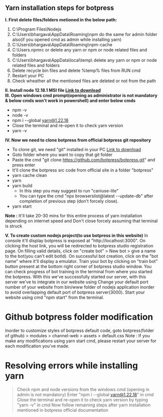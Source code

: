 ## Yarn installation steps for botpress
**I. First delete files/folders metioned in the below path:**
1) C:\Program Files\Nodejs
2) C:\Users\bhargava\AppData\Roaming\npm do the same for admin folder also(if you opened cmd as admin while installing yarn)
3) C:\Users\bhargava\AppData\Roaming\npm-cache 
4) C:\Users\.npmrc or delete any yarn or npm or node related files and folders
5) C:\Users\bhargava\AppData\local\temp\ delete any yarn or npm or node related files and folders
6) Delete recycle bin files and delete %temp% files from RUN cmd
7) Restart your PC
8) Check wheather all the mentioned files are deleted or not from the path

**II. Install node 12.18.1 MSI file [Link to download](nodejs.org/fr/blog/release/v12.18.1/)** <br />
**III. Open windows cmd prompt(opening as administrator is not mandatory & below cmds won't work in powershell) and enter below cmds** 
- npm -v
- node -v
- npm i --global yarn@1.22.18
- Close the terminal and re-open it to check yarn version
- yarn -v

**IV. Now we need to clone botpress from official botpress git repository**
- To clone git, we need "git" installed in your PC [Link to download](https://git-scm.com/downloads)
- Goto folder where you want to copy that git folder
- Paste the cmd "git clone https://github.com/botpress/botpress.git" and press enter
- It'll clone the botpress src code from official site in a folder "botpress"
- yarn cache clean
- yarn
- yarn build 
  - In this step you may suggest to run "caniuse-lite"
  - You can type the cmd "npx browserslist@latest --update-db" after completion of previous step (don't forcely close).
- yarn start

**Note :** It'll take 20-30 mins for this entire process of yarn installation depending on internet speed and Don't close forcely assuming that terminal is struck

**V. To create custom nodejs project(to use botpress in this website)**
In console it'll display botpress is exposed at "http://localhost:3000".
On clicking the host link, you will be redirected to botpress studio registration page.
On filling valid details, click on "create bot" > New bot > give a name to the bot(you can't edit botId).
On successful bot creation, click on the "bot name" where it'll display a emulator.
Train your bot by clicking on "train bot" button present at the bottom right corner of botpress studio window.
You can check progress of bot training in the terminal from where you started the botpress.
With this we've successfully started our server, with this server we've to integrate in our website using <script> tag.


# Integrating chatbot in our custom website
Create a package structure using the following npm cmds
  > Open npm command prompt
  > npm install express<space>-g
  > npm install express-generator<space>-g
  > cd desktop
  > express<space>--view=pug<space>projectName
  > cd projectName
  > npm install
  > npm start
Copy and paste following code into your index.html file
  > <script src="http://localhost:3000/assets/modules/channel-web/object_assign.js">
  > <script src="http://localhost:3000/assets/modules/channel-web/inject.js"></script>
  > <script>
      window.botpressWebChat.init({
        host: 'http://localhost:3000/', 
        //- host: 'http://34.255.118.102/',
        botId: 'alvin',
        //- extraStylesheet: '/modules/channel-web/assets/gbr-custom-styles.css',
        //- hideWidget: false, //to hide the bot floating icon from webpage
      })
    </script>
</script>
Change your default port number of your website from bin/www folder of nodejs application inorder to avoid overlapping default port of botpress server(3000).
Start your website using cmd "npm start" from the terminal.


# Github botpress folder modification
Inorder to customize styles of botpress default code, goto botpress(folder of github) > modules > channel-web > assets > default.css
Note : If you make any modifications using yarn start cmd, please restart your server for each modification you've made.


# Resolving errors while installing yarn

> Check npm and node versions from the windows cmd (opening in admin is not mandatory) 
> Enter "npm i --global yarn@1.22.18" in cmd
> Close the terminal and re-open it to check yarn version by typing "yarn -v" in cmd
> Now follow remaining steps after yarn installation mentioned in botpress official documentation
